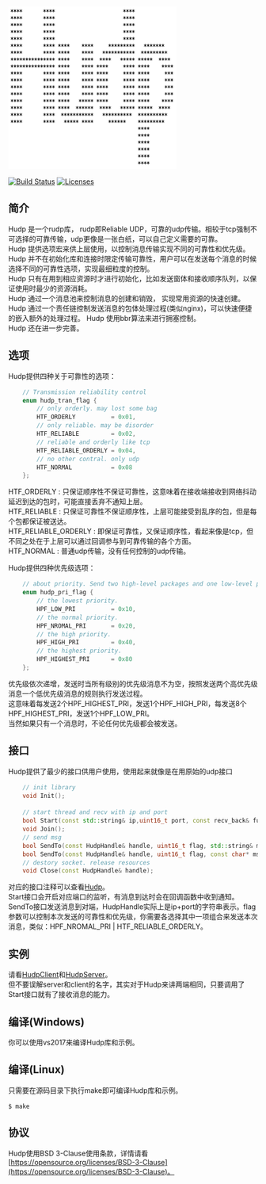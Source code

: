 <p align="left"><img width="340" src="./doc/image/logo.png" alt="cppnet logo"></p>

<p align="left">
    <a href="https://travis-ci.org/caozhiyi/Hudp"><img src="https://travis-ci.org/caozhiyi/Hudp.svg?branch=master" alt="Build Status"></a>
    <a href="https://opensource.org/licenses/BSD-3-Clause"><img src="https://img.shields.io/badge/license-bsd-orange.svg" alt="Licenses"></a>
</p> 

## 简介

Hudp 是一个rudp库， rudp即Reliable UDP，可靠的udp传输。相较于tcp强制不可选择的可靠传输，udp更像是一张白纸，可以自己定义需要的可靠。    
Hudp 提供选项宏来供上层使用，以控制消息传输实现不同的可靠性和优先级。   
Hudp 并不在初始化库和连接时限定传输可靠性，用户可以在发送每个消息的时候选择不同的可靠性选项，实现最细粒度的控制。   
Hudp 只有在用到相应资源时才进行初始化，比如发送窗体和接收顺序队列，以保证使用时最少的资源消耗。   
Hudp 通过一个消息池来控制消息的创建和销毁， 实现常用资源的快速创建。   
Hudp 通过一个责任链控制发送消息的包体处理过程(类似nginx)，可以快速便捷的嵌入额外的处理过程。
Hudp 使用bbr算法来进行拥塞控制。   
Hudp 还在进一步完善。  

## 选项
Hudp提供四种关于可靠性的选项：
```c++
    // Transmission reliability control
    enum hudp_tran_flag {
        // only orderly. may lost some bag
        HTF_ORDERLY          = 0x01,
        // only reliable. may be disorder
        HTF_RELIABLE         = 0x02,
        // reliable and orderly like tcp
        HTF_RELIABLE_ORDERLY = 0x04,
        // no other contral. only udp
        HTF_NORMAL           = 0x08
    };
```
HTF_ORDERLY : 只保证顺序性不保证可靠性，这意味着在接收端接收到网络抖动延迟到达的包时，可能直接丢弃不通知上层。   
HTF_RELIABLE : 只保证可靠性不保证顺序性，上层可能接受到乱序的包，但是每个包都保证被送达。   
HTF_RELIABLE_ORDERLY : 即保证可靠性，又保证顺序性，看起来像是tcp，但不同之处在于上层可以通过回调参与到可靠传输的各个方面。   
HTF_NORMAL : 普通udp传输，没有任何控制的udp传输。   

Hudp提供四种优先级选项：
```c++
    // about priority. Send two high-level packages and one low-level package when busy
    enum hudp_pri_flag {
        // the lowest priority.
        HPF_LOW_PRI          = 0x10,
        // the normal priority.
        HPF_NROMAL_PRI       = 0x20,
        // the high priority.
        HPF_HIGH_PRI         = 0x40,
        // the highest priority.
        HPF_HIGHEST_PRI      = 0x80
    };
```
优先级依次递增，发送时当所有级别的优先级消息不为空，按照发送两个高优先级消息一个低优先级消息的规则执行发送过程。   
这意味着每发送2个HPF_HIGHEST_PRI，发送1个HPF_HIGH_PRI，每发送8个HPF_HIGHEST_PRI，发送1个HPF_LOW_PRI。   
当然如果只有一个消息时，不论任何优先级都会被发送。   

## 接口
Hudp提供了最少的接口供用户使用，使用起来就像是在用原始的udp接口
```c++
    // init library
    void Init();
    
    // start thread and recv with ip and port
    bool Start(const std::string& ip,uint16_t port, const recv_back& func);
    void Join();
    // send msg
    bool SendTo(const HudpHandle& handle, uint16_t flag, std::string& msg);
    bool SendTo(const HudpHandle& handle, uint16_t flag, const char* msg, uint32_t len);
    // destory socket. release resources
    void Close(const HudpHandle& handle);
```
对应的接口注释可以查看[Hudp](/include/Hudp.h)。   
Start接口会开启对应端口的监听，有消息到达时会在回调函数中收到通知。   
SendTo接口发送消息到对端，HudpHandle实际上是ip+port的字符串表示。flag参数可以控制本次发送的可靠性和优先级，你需要各选择其中一项组合来发送本次消息，类似：HPF_NROMAL_PRI | HTF_RELIABLE_ORDERLY。   

## 实例

请看[HudpClient](/test/example/HudpClient.cpp)和[HudpServer](/test/example/HudpServer.cpp)。   
但不要误解server和client的名字，其实对于Hudp来讲两端相同，只要调用了Start接口就有了接收消息的能力。

## 编译(Windows)

你可以使用vs2017来编译Hudp库和示例。

## 编译(Linux)

只需要在源码目录下执行make即可编译Hudp库和示例。
```
$ make
```

## 协议

Hudp使用BSD 3-Clause使用条款，详情请看[https://opensource.org/licenses/BSD-3-Clause](https://opensource.org/licenses/BSD-3-Clause)。
